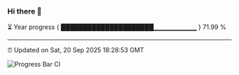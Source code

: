 ### Hi there 👋

⏳ Year progress { █████████████████████▁▁▁▁▁▁▁▁▁ } 71.99 %

---

⏰ Updated on Sat, 20 Sep 2025 18:28:53 GMT

![Progress Bar CI](https://github.com/ZhaoGui/ZhaoGui/workflows/Progress%20Bar%20CI/badge.svg)
